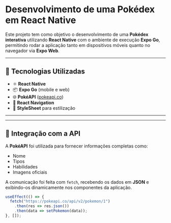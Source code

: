 # Desenvolvimento de uma Pokédex em React Native

Este projeto tem como objetivo o desenvolvimento de uma **Pokédex interativa** utilizando **React Native** com o ambiente de execução **Expo Go**, permitindo rodar a aplicação tanto em dispositivos móveis quanto no navegador via **Expo Web**. 

---

## 🚀 Tecnologias Utilizadas  
- ⚛️ **React Native**  
- 📦 **Expo Go** (mobile e web)  
- 🌐 **PokéAPI** ([pokeapi.co](https://pokeapi.co/))  
- 🧭 **React Navigation**  
- 🎨 **StyleSheet** para estilização

 ---

 ---

## 📡 Integração com a API  

A **PokéAPI** foi utilizada para fornecer informações completas como:  
- Nome  
- Tipos  
- Habilidades  
- Imagens oficiais  

A comunicação foi feita com `fetch`, recebendo os dados em **JSON** e exibindo-os dinamicamente nos componentes da aplicação.  

```javascript
useEffect(() => {
  fetch("https://pokeapi.co/api/v2/pokemon/1")
    .then(res => res.json())
    .then(data => setPokemon(data));
}, []);
